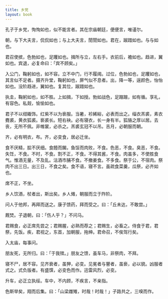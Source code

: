 ```yaml
---
title: 乡党
layout: book
---
```


孔子于乡党，恂恂如也，似不能言者。其在宗庙朝廷，便便言，唯谨尔。

朝，与下大夫言，侃侃如也；与上大夫言，誾誾如也。君在，踧踖如也。与与如也。

君召使摈，色勃如也，足躩如也。揖所与立，左右手。衣前后，襜如也。趋进，翼如也。宾退，必复命曰：「宾不顾矣。」

入公门，鞠躬如也，如不容。立不中门，行不履阈。过位，色勃如也，足躩如也，其言似不足者。摄齐升堂，鞠躬如也，屏气似不息者。出，降一等，逞颜色，怡怡如也。没阶趋进，翼如也。复其位，踧踖如也。

执圭，鞠躬如也，如不胜。上如揖，下如授。勃如战色，足蹜蹜，如有循。享礼，有容色。私觌，愉愉如也。

君子不以绀緅饰。红紫不以为亵服。当暑，袗絺綌，必表而出之。缁衣羔裘，素衣麑裘，黄衣狐裘。亵裘长。短右袂。必有寝衣，长一身有半。狐貉之厚以居。去丧，无所不佩。非帷裳，必杀之。羔裘玄冠不以吊。吉月，必朝服而朝。

齐，必有明衣，布。齐，必变食，居必迁坐。

食不厌精，脍不厌细。食饐而餲，鱼馁而肉败，不食。色恶，不食。臭恶，不食。失饪，不食。不时，不食。割不正，不食。不得其酱，不食。肉虽多，不使胜食气。惟酒无量，不及乱。沽酒市脯不食。不撤姜食。不多食。祭于公，不宿肉。祭肉不出三日。出三日，不食之矣。食不语，寝不言。虽疏食菜羹，瓜祭，必齐如也。

席不正，不坐。

乡人饮酒，杖者出，斯出矣。乡人傩，朝服而立于阼阶。

问人于他邦，再拜而送之。康子馈药，拜而受之。曰：「丘未达，不敢尝。」

厩焚。子退朝，曰：「伤人乎？」不问马。

君赐食，必正席先尝之；君赐腥，必熟而荐之；君赐生，必畜之。侍食于君，君祭，先饭。疾，君视之，东首，加朝服，拖绅。君命召，不俟驾行矣。

入太庙，每事问。

朋友死，无所归。曰：「于我殡。」朋友之馈，虽车马，非祭肉，不拜。

寝不尸，居不容。见齐衰者，虽狎，必变。见冕者与瞽者，虽亵，必以貌。凶服者式之。式负版者。有盛馔，必变色而作。迅雷风烈，必变。

升车，必正立执绥。车中，不内顾，不疾言，不亲指。

色斯举矣，翔而后集。曰：「山梁雌雉，时哉！时哉！」子路共之，三嗅而作。

